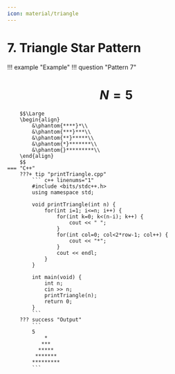 ```yaml
---
icon: material/triangle
---
```


# 7. Triangle Star Pattern

!!! example "Example"
    !!! question "Pattern 7"
        <h1 align="center">$N = 5$</h1>
        
        $$\Large
        \begin{align}
            &\phantom{****}*\\
            &\phantom{***}***\\
            &\phantom{**}*****\\
            &\phantom{*}*******\\
            &\phantom{}*********\\
        \end{align}
        $$
    === "C++"
        ???+ tip "printTriangle.cpp"
            ``` c++ linenums="1"
            #include <bits/stdc++.h>
            using namespace std;

            void printTriangle(int n) {
                for(int i=1; i<=n; i++) {
                    for(int k=0; k<(n-i); k++) {
                        cout << " ";
                    }
                    for(int col=0; col<2*row-1; col++) {
                        cout << "*";
                    }
                    cout << endl;
                }
            }

            int main(void) {
                int n;
                cin >> n;
                printTriangle(n);
                return 0;
            }
            ```
        ??? success "Output"
            ```
            5
                *
               ***  
              *****
             *******
            *********
            ```